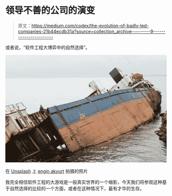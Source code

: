 # 领导不善的公司的演变

> 原文：<https://medium.com/codex/the-evolution-of-badly-led-companies-21b44ecdb31a?source=collection_archive---------9----------------------->

或者说，“软件工程大博弈中的自然选择”。

![](img/650a710e9e6e0aa4a8a51e1625b12ec7.png)

在 [Unsplash](https://unsplash.com/s/photos/shipwreck?utm_source=unsplash&utm_medium=referral&utm_content=creditCopyText) 上 [engin akyurt](https://unsplash.com/@enginakyurt?utm_source=unsplash&utm_medium=referral&utm_content=creditCopyText) 拍摄的照片

我完全相信软件工程的大游戏是一般真实世界的一个缩影，今天我们将参观这种基于自然选择的比较的一个方面，或者在这种情况下，最有才华的生存。